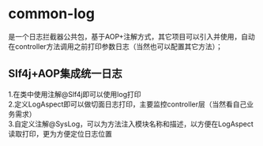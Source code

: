 # common-log
是一个日志拦截器公共包，基于AOP+注解方式，其它项目可以引入并使用，自动在controller方法调用之前打印参数日志（当然也可以配置其它方法）；

## Slf4j+AOP集成统一日志
1.在类中使用注解@Slf4j即可以使用log打印  
2.定义LogAspect即可以做切面日志打印，主要监控controller层（当然看自己业务需求）  
3.自定义注解@SysLog，可以为方法注入模块名称和描述，以方便在LogAspect读取打印，更为方便定位日志位置
